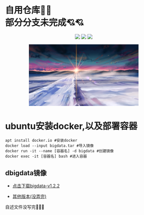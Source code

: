 # 自用仓库🍔🍔<br />部分分支未完成💘💘<br />

<div align=center>

![](https://img.shields.io/badge/讨厌-学习-yellow)
![](https://img.shields.io/badge/性格-开朗-red)
![](https://img.shields.io/badge/爱好-二次元-red)

</div>

<div align=center>
    <img class="xzc" src="./image/R-C_processed.jpg" alt="" width="70%" height="70%" clear="both" display="block" margin="auto">
</div>












# ubuntu安装docker,以及部署容器

```
apt install docker.io #安装docker
docker load --input bigdata.tar #导入镜像
docker run -it --name [容器名] -d bigdata #创建镜像
docker exec -it [容器名] bash #进入容器
```








## dbigdata镜像




* <p>
  <a href="https://github.com/sulan-hub/China-Guangxi-Big-Data-Application-Development-Competition/releases/download/bigdata-v1.2.2/bigdata-v1.2.2.tar">点击下载bigdata-v1.2.2</a>
  </p>
* <p>
  <a href="https://github.com/sulan-hub/China-Guangxi-Big-Data-Application-Development-Competition/releases">其他版本(没弄完)</a>
  </p>
















自述文件没写完🧱🧱🧱



